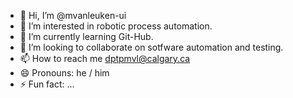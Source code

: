 - 👋 Hi, I’m @mvanleuken-ui
- 👀 I’m interested in robotic process automation.
- 🌱 I’m currently learning Git-Hub.
- 💞️ I’m looking to collaborate on sotfware automation and testing.
- 📫 How to reach me dptpmvl@calgary.ca
- 😄 Pronouns: he / him
- ⚡ Fun fact: ...

<!---
mvanleuken-ui/mvanleuken-ui is a ✨ special ✨ repository because its `README.md` (this file) appears on your GitHub profile.
You can click the Preview link to take a look at your changes.
--->
